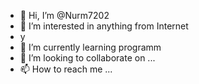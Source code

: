 - 👋 Hi, I’m @Nurm7202
- 👀 I’m interested in anything from Internet 
- y
- 🌱 I’m currently learning programm
- 💞️ I’m looking to collaborate on ...
- 📫 How to reach me ...

<!---
Nurm7202/Nurm7202 is a ✨ special ✨ repository because its `README.md` (this file) appears on your GitHub profile.
You can click the Preview link to take a look at your changes.
--->

